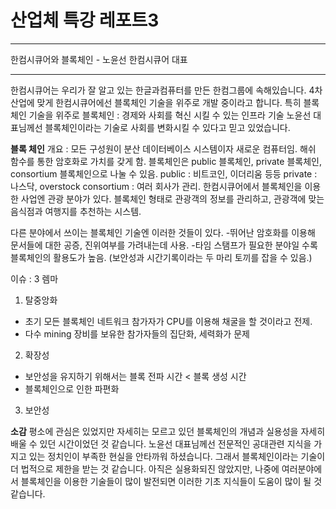 산업체 특강 레포트3
==============================
<hr/>


한컴시큐어와 블록체인            - 노윤선 한컴시큐어 대표

----
한컴시큐어는 우리가 잘 알고 있는 한글과컴퓨터를 만든 한컴그룹에 속해있습니다.
4차 산업에 맞게 한컴시큐어에선 블록체인 기술을 위주로 개발 중이라고 합니다.
특히 블록체인 기술을 위주로 
블록체인 : 경제와 사회를 혁신 시킬 수 있는 인프라 기술
노윤선 대표님께선 블록체인이라는 기술로 사회를 변화시킬 수 있다고 믿고 있었습니다.

**블록 체인**
개요 : 모든 구성원이 분산 데이터베이스 시스템이자 새로운 컴퓨터임.
해쉬 함수를 통한 암호화로 가치를 갖게 함.
블록체인은 public 블록체인, private 블록체인, consortium 블록체인으로 나눌 수 있음.
public : 비트코인, 이더리움 등등
private : 나스닥, overstock
consortium : 여러 회사가 관리.
한컴시큐어에서 블록체인을 이용한 사업엔 관광 분야가 있다.
블록체인 형태로 관광객의 정보를 관리하고, 관광객에 맞는 음식점과 여행지를 추천하는 시스템.

다른 분야에서 쓰이는 블록체인 기술엔 이러한 것들이 있다.
-뛰어난 암호화를 이용해 문서들에 대한 공증, 진위여부를 가려내는데 사용.
-타임 스탬프가 필요한 분야일 수록 블록체인의 활용도가 높음. (보안성과 시간기록이라는 두 마리 토끼를 잡을 수 있음.)

이슈 : 3 렘마
1. 탈중앙화
- 초기 모든 블록체인 네트워크 참가자가 CPU를 이용해 채굴을 할 것이라고 전제.
- 다수 mining 장비를 보유한 참가자들의 집단화, 세력화가 문제
2. 확장성
- 보안성을 유지하기 위해서는 블록 전파 시간 < 블록 생성 시간
- 블록체인으로 인한 파편화
3. 보안성


**소감**
평소에 관심은 있었지만 자세히는 모르고 있던 블록체인의 개념과 실용성을 자세히 배울 수 있던 시간이었던 것 같습니다.
노윤선 대표님께선 전문적인 공대관련 지식을 가지고 있는 정치인이 부족한 현실을 안타까워 하셨습니다.
그래서 블록체인이라는 기술이 더 법적으로 제한을 받는 것 같습니다.
아직은 실용화되진 않았지만, 나중에 여러분야에서 블록체인을 이용한 기술들이 많이 발전되면 이러한 기초 지식들이
도움이 많이 될 것 같습니다.

